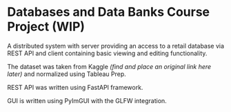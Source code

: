 
# Databases and Data Banks Course Project (WIP)


A distributed system with server providing an access to a retail database via REST API and client
containing basic viewing and editing functionality.

The dataset was taken from Kaggle _(find and place an original link here later)_ and normalized using Tableau Prep.

REST API was written using FastAPI framework.

GUI is written using PyImGUI with the GLFW integration.
